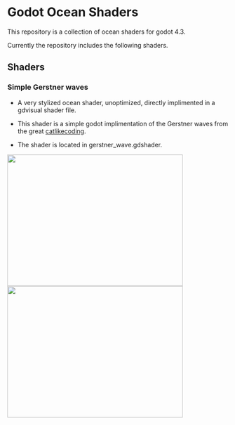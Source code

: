 # Godot Ocean Shaders

This repository is a collection of ocean shaders for godot 4.3.

Currently the repository includes the following shaders.

## Shaders

### Simple Gerstner waves 
* A very stylized ocean shader, unoptimized, directly implimented in a gdvisual shader file.
* This shader is a simple godot implimentation of the Gerstner waves from the great [catlikecoding](https://catlikecoding.com/unity/tutorials/flow/waves/).

* The shader is located in gerstner_wave.gdshader.

<img src="https://github.com/user-attachments/assets/049ffac4-ce0c-4cbe-a574-7823a6304130" width="400" height="300" /> <img src="https://github.com/user-attachments/assets/d091bd8a-e8db-4e47-9bce-35ad31dd36cb" width="400" height="300" />

